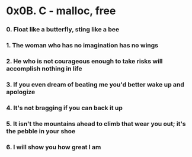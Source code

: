 # 0x0B. C - malloc, free

### 0. Float like a butterfly, sting like a bee

### 1. The woman who has no imagination has no wings

### 2. He who is not courageous enough to take risks will accomplish nothing in life

### 3. If you even dream of beating me you'd better wake up and apologize

### 4. It's not bragging if you can back it up

### 5. It isn't the mountains ahead to climb that wear you out; it's the pebble in your shoe

### 6. I will show you how great I am


